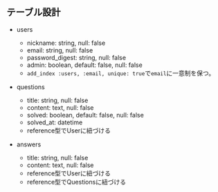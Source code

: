 ## テーブル設計

- users
  - nickname: string, null: false
  - email: string, null: false
  - password_digest: string, null: false
  - admin: boolean, default: false, null: false
  - `add_index :users, :email, unique: true`で`email`に一意制を保つ。

- questions
  - title: string, null: false
  - content: text, null: false
  - solved: boolean, default: false, null: false
  - solved_at: datetime
  - reference型でUserに紐づける

- answers
  - title: string, null: false
  - content: text, null: false
  - reference型でUserに紐づける
  - reference型でQuestionsに紐づける
